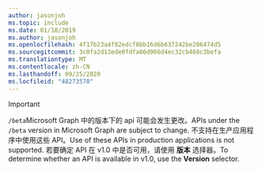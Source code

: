 ```yaml
---
author: jasonjoh
ms.topic: include
ms.date: 01/18/2019
ms.author: jasonjoh
ms.openlocfilehash: 4f17b23a4f82edcf8bb16d6b637242be286474d5
ms.sourcegitcommit: 3c0fa2d13ede0fdfa66d966d4ec32cb468c3befa
ms.translationtype: MT
ms.contentlocale: zh-CN
ms.lasthandoff: 09/25/2020
ms.locfileid: "48273570"
---
```

<!-- markdownlint-disable MD041-->

> [!IMPORTANT]
> <span data-ttu-id="13ebd-101">`/beta`Microsoft Graph 中的版本下的 api 可能会发生更改。</span><span class="sxs-lookup"><span data-stu-id="13ebd-101">APIs under the `/beta` version in Microsoft Graph are subject to change.</span></span> <span data-ttu-id="13ebd-102">不支持在生产应用程序中使用这些 API。</span><span class="sxs-lookup"><span data-stu-id="13ebd-102">Use of these APIs in production applications is not supported.</span></span> <span data-ttu-id="13ebd-103">若要确定 API 在 v1.0 中是否可用，请使用 **版本** 选择器。</span><span class="sxs-lookup"><span data-stu-id="13ebd-103">To determine whether an API is available in v1.0, use the **Version** selector.</span></span>

